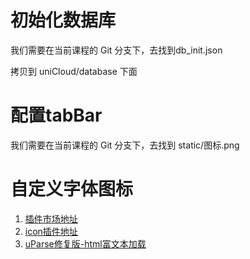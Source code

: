 # 初始化数据库

我们需要在当前课程的 Git 分支下，去找到db_init.json

拷贝到 uniCloud/database 下面

# 配置tabBar

我们需要在当前课程的 Git 分支下，去找到 static/图标.png

# 自定义字体图标
1. [插件市场地址](https://ext.dcloud.net.cn/)
2. [icon插件地址](https://ext.dcloud.net.cn/plugin?id=28)
3. [uParse修复版-html富文本加载](https://ext.dcloud.net.cn/plugin?id=364)